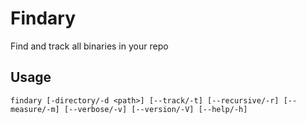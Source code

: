 # Findary
Find and track all binaries in your repo

## Usage
`findary [-directory/-d <path>] [--track/-t] [--recursive/-r] [--measure/-m] [--verbose/-v] [--version/-V] [--help/-h]`

